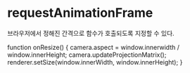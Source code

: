 # requestAnimationFrame
브라우저에서 정해진 간격으로 함수가 호출되도록 지정할 수 있다.

function onResize() {
    camera.aspect = window.innerwidth / window.innerHeight;
    camera.updateProjectionMatrix();
    renderer.setSize(window.innerWidth, window.innerHeight);
}